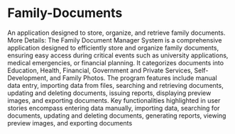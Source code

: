 # Family-Documents
An application designed to store, organize, and retrieve family documents.
More Details: The Family Document Manager System is a comprehensive application designed to efficiently store and organize family documents, ensuring easy access during critical events such as university applications, medical emergencies, or financial planning. It categorizes documents into Education, Health, Financial, Government and Private Services, Self-Development, and Family Photos. The program features include manual data entry, importing data from files, searching and retrieving documents, updating and deleting documents, issuing reports, displaying preview images, and exporting documents. Key functionalities highlighted in user stories encompass entering data manually, importing data, searching for documents, updating and deleting documents, generating reports, viewing preview images, and exporting documents 
